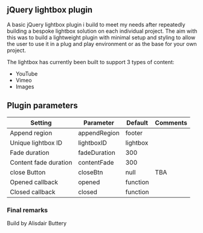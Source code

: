 ## jQuery lightbox plugin

A basic jQuery lightbox plugin i build to meet my needs after repeatedly building a bespoke lightbox solution on each individual project. The aim with this was to build a lightweight plugin with minimal setup and styling to allow the user to use it in a plug and play environment or as the base for your own project.

The lightbox has currently been built to support 3 types of content:

* YouTube
* Vimeo
* Images


## Plugin parameters

| Setting  | Parameter | Default | Comments
|---|---|---|-- 
| Append region  |  appendRegion | footer | 
| Unique lightbox ID | lightboxID | lightbox | 
| Fade duration  |  fadeDuration | 300 | 
| Content fade duration | contentFade | 300 |
| close Button | closeBtn | null | TBA
| Opened callback | opened | function |
| Closed callback | closed | function |


### Final remarks

Build by Alisdair Buttery